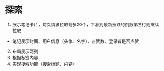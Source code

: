 # 探索
1. 展示笔记卡片，每次请求拉取最多20个，下滑到最新拉取的倒数第三行则继续拉取
  - 笔记展示封面、用户信息（头像、名字）、点赞数、登录者是否点赞
2. 布局展示两列
3. 根据标签内容
4. 实现搜索功能（搜索标题、内容）